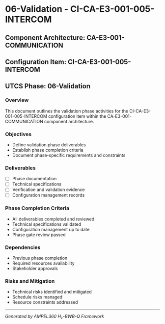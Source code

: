 # 06-Validation - CI-CA-E3-001-005-INTERCOM

## Component Architecture: CA-E3-001-COMMUNICATION
## Configuration Item: CI-CA-E3-001-005-INTERCOM
## UTCS Phase: 06-Validation

### Overview
This document outlines the validation phase activities for the CI-CA-E3-001-005-INTERCOM configuration item within the CA-E3-001-COMMUNICATION component architecture.

### Objectives
- Define validation phase deliverables
- Establish phase completion criteria
- Document phase-specific requirements and constraints

### Deliverables
- [ ] Phase documentation
- [ ] Technical specifications
- [ ] Verification and validation evidence
- [ ] Configuration management records

### Phase Completion Criteria
- All deliverables completed and reviewed
- Technical specifications validated
- Configuration management up to date
- Phase gate review passed

### Dependencies
- Previous phase completion
- Required resources availability
- Stakeholder approvals

### Risks and Mitigation
- Technical risks identified and mitigated
- Schedule risks managed
- Resource constraints addressed

---
*Generated by AMPEL360 H₂-BWB-Q Framework*

